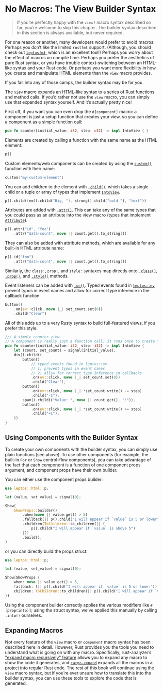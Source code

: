 # No Macros: The View Builder Syntax

> If you’re perfectly happy with the `view!` macro syntax described so far, you’re welcome to skip this chapter. The builder syntax described in this section is always available, but never required.

For one reason or another, many developers would prefer to avoid macros. Perhaps you don’t like the limited `rustfmt` support. (Although, you should check out [`leptosfmt`](https://github.com/bram209/leptosfmt), which is an excellent tool!) Perhaps you worry about the effect of macros on compile time. Perhaps you prefer the aesthetics of pure Rust syntax, or you have trouble context-switching between an HTML-like syntax and your Rust code. Or perhaps you want more flexibility in how you create and manipulate HTML elements than the `view` macro provides.

If you fall into any of those camps, the builder syntax may be for you.

The `view` macro expands an HTML-like syntax to a series of Rust functions and method calls. If you’d rather not use the `view` macro, you can simply use that expanded syntax yourself. And it’s actually pretty nice!

First off, if you want you can even drop the `#[component]` macro: a component is just a setup function that creates your view, so you can define a component as a simple function call:

```rust
pub fn counter(initial_value: i32, step: u32) -> impl IntoView { }
```

Elements are created by calling a function with the same name as the HTML element:

```rust
p()
```

Custom elements/web components can be created by using the [`custom()`](https://docs.rs/leptos/latest/leptos/html/fn.custom.html) function with their name:
```rust
custom("my-custom-element")
```

You can add children to the element with [`.child()`](https://docs.rs/leptos/latest/leptos/html/trait.ElementChild.html#tymethod.child), which takes a single child or a tuple or array of types that implement [`IntoView`](https://docs.rs/leptos/latest/leptos/trait.IntoView.html).

```rust
p().child((em().child("Big, "), strong().child("bold "), "text"))
```

Attributes are added with [`.attr()`](https://docs.rs/leptos/latest/leptos/attr/custom/trait.CustomAttribute.html#method.attr). This can take any of the same types that you could pass as an attribute into the view macro (types that implement [`Attribute`](https://docs.rs/leptos/latest/leptos/attr/trait.Attribute.html)).

```rust
p().attr("id", "foo")
    .attr("data-count", move || count.get().to_string())
```

They can also be added with attribute methods, which are available for any built-in HTML attribute name:

```rust
p().id("foo")
    .attr("data-count", move || count.get().to_string())
```

Similarly, the `class:`, `prop:`, and `style:` syntaxes map directly onto [`.class()`](https://docs.rs/leptos/latest/leptos/attr/global/trait.ClassAttribute.html#tymethod.class), [`.prop()`](https://docs.rs/leptos/latest/leptos/attr/global/trait.PropAttribute.html#tymethod.prop), and [`.style()`](https://docs.rs/leptos/latest/leptos/attr/global/trait.StyleAttribute.html#tymethod.style) methods.

Event listeners can be added with [`.on()`](https://docs.rs/leptos/latest/leptos/attr/global/trait.OnAttribute.html#tymethod.on). Typed events found in [`leptos::ev`](https://docs.rs/leptos/latest/leptos/tachys/html/event/index.html) prevent typos in event names and allow for correct type inference in the callback function.

```rust
button()
    .on(ev::click, move |_| set_count.set(0))
    .child("Clear")
```

All of this adds up to a very Rusty syntax to build full-featured views, if you prefer this style.

```rust
/// A simple counter view.
// A component is really just a function call: it runs once to create the DOM and reactive system
pub fn counter(initial_value: i32, step: i32) -> impl IntoView {
    let (count, set_count) = signal(initial_value);
    div().child((
        button()
            // typed events found in leptos::ev
            // 1) prevent typos in event names
            // 2) allow for correct type inference in callbacks
            .on(ev::click, move |_| set_count.set(0))
            .child("Clear"),
        button()
            .on(ev::click, move |_| *set_count.write() -= step)
            .child("-1"),
        span().child(("Value: ", move || count.get(), "!")),
        button()
            .on(ev::click, move |_| *set_count.write() += step)
            .child("+1"),
    ))
}
```

## Using Components with the Builder Syntax

To create your own components with the builder syntax, you can simply use plain functions (see above). To use other components (for example, the built-in `For` or `Show` control-flow components), you can take advantage of the fact that each component is a function of one component props argument, and component props have their own builder.

You can either use the component props builder:
```rust
use leptos::html::p;

let (value, set_value) = signal(0);

Show(
    ShowProps::builder()
        .when(move || value.get() > 5)
        .fallback(|| p().child("I will appear if `value` is 5 or lower"))
        .children(ToChildren::to_children(|| {
            p().child("I will appear if `value` is above 5")
        }))
        .build(),
)
```
or you can directly build the props struct:
```rust
use leptos::html::p;

let (value, set_value) = signal(0);

Show(ShowProps {
    when: move || value.get() > 5,
    fallback: (|| p().child("I will appear if `value` is 5 or lower")).into(),
    children: ToChildren::to_children(|| p().child("I will appear if `value` is above 5")),
})
```
Using the component builder correctly applies the various modifiers like `#[prop(into)]`; using the struct syntax, we’ve applied this manually by calling `.into()` ourselves.

## Expanding Macros

Not every feature of the `view` macro or `component` macro syntax has been described here in detail. However, Rust provides you the tools you need to understand what is going on with any macro. Specifically, rust-analyzer’s ["expand macro recursively" feature](https://rust-analyzer.github.io/book/features.html#expand-macro-recursively) allows you to expand any macro to show the code it generates, and [`cargo-expand`](https://crates.io/crates/cargo-expand) expands all the macros in a project into regular Rust code. The rest of this book will continue using the `view` macro syntax, but if you’re ever unsure how to translate this into the builder syntax, you can use these tools to explore the code that is generated.
